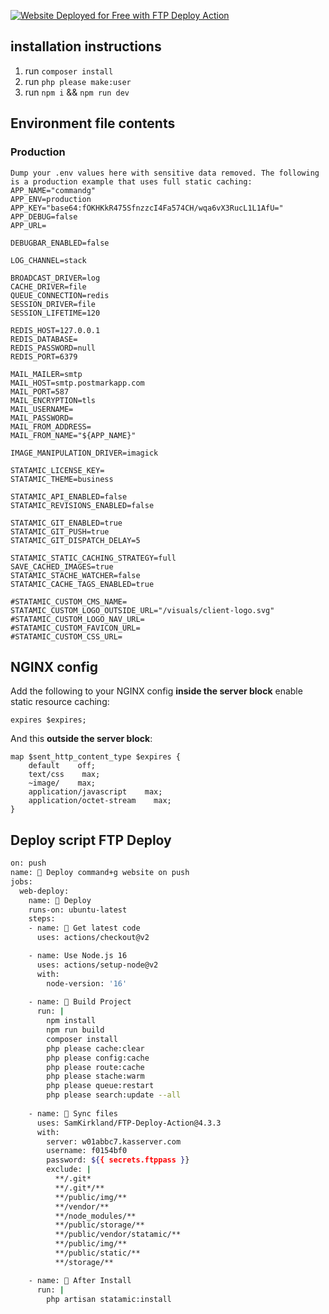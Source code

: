 [<img alt="Website Deployed for Free with FTP Deploy Action" src="https://img.shields.io/badge/Website deployed for free with-FTP DEPLOY ACTION-%3CCOLOR%3E?style=for-the-badge&color=297FA9">](https://github.com/SamKirkland/FTP-Deploy-Action)


## installation instructions

1. run `composer install`
2. run `php please make:user`
3. run `npm i` && `npm run dev`

## Environment file contents

### Production

```env
Dump your .env values here with sensitive data removed. The following is a production example that uses full static caching:
APP_NAME="commandg"
APP_ENV=production
APP_KEY="base64:fOKHKkR475SfnzzcI4Fa574CH/wqa6vX3RucL1L1AfU="
APP_DEBUG=false
APP_URL=

DEBUGBAR_ENABLED=false

LOG_CHANNEL=stack

BROADCAST_DRIVER=log
CACHE_DRIVER=file
QUEUE_CONNECTION=redis
SESSION_DRIVER=file
SESSION_LIFETIME=120

REDIS_HOST=127.0.0.1
REDIS_DATABASE=
REDIS_PASSWORD=null
REDIS_PORT=6379

MAIL_MAILER=smtp
MAIL_HOST=smtp.postmarkapp.com
MAIL_PORT=587
MAIL_ENCRYPTION=tls
MAIL_USERNAME=
MAIL_PASSWORD=
MAIL_FROM_ADDRESS=
MAIL_FROM_NAME="${APP_NAME}"

IMAGE_MANIPULATION_DRIVER=imagick

STATAMIC_LICENSE_KEY=
STATAMIC_THEME=business

STATAMIC_API_ENABLED=false
STATAMIC_REVISIONS_ENABLED=false

STATAMIC_GIT_ENABLED=true
STATAMIC_GIT_PUSH=true
STATAMIC_GIT_DISPATCH_DELAY=5

STATAMIC_STATIC_CACHING_STRATEGY=full
SAVE_CACHED_IMAGES=true
STATAMIC_STACHE_WATCHER=false
STATAMIC_CACHE_TAGS_ENABLED=true

#STATAMIC_CUSTOM_CMS_NAME=
STATAMIC_CUSTOM_LOGO_OUTSIDE_URL="/visuals/client-logo.svg"
#STATAMIC_CUSTOM_LOGO_NAV_URL=
#STATAMIC_CUSTOM_FAVICON_URL=
#STATAMIC_CUSTOM_CSS_URL=
```

## NGINX config

Add the following to your NGINX config __inside the server block__ enable static resource caching:
```
expires $expires;
```

And this __outside the server block__:
```
map $sent_http_content_type $expires {
    default    off;
    text/css    max;
    ~image/    max;
    application/javascript    max;
    application/octet-stream    max;
}
```

## Deploy script FTP Deploy

```bash
on: push
name: 🚀 Deploy command+g website on push
jobs:
  web-deploy:
    name: 🎉 Deploy
    runs-on: ubuntu-latest
    steps:
    - name: 🚚 Get latest code
      uses: actions/checkout@v2

    - name: Use Node.js 16
      uses: actions/setup-node@v2
      with:
        node-version: '16'
      
    - name: 🔨 Build Project
      run: |
        npm install
        npm run build
        composer install
        php please cache:clear
        php please config:cache
        php please route:cache
        php please stache:warm
        php please queue:restart
        php please search:update --all
    
    - name: 📂 Sync files
      uses: SamKirkland/FTP-Deploy-Action@4.3.3
      with:
        server: w01abbc7.kasserver.com
        username: f0154bf0
        password: ${{ secrets.ftppass }}
        exclude: |
          **/.git*
          **/.git*/**
          **/public/img/**
          **/vendor/**
          **/node_modules/**
          **/public/storage/**
          **/public/vendor/statamic/**
          **/public/img/**
          **/public/static/**
          **/storage/**

    - name: 🔨 After Install
      run: |
        php artisan statamic:install
```